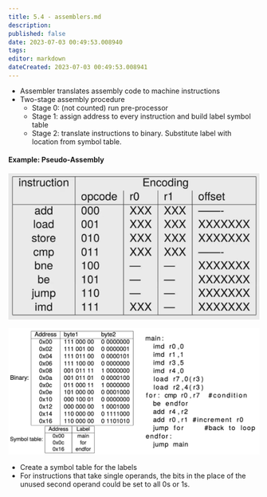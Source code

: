 ```yaml
---
title: 5.4 - assemblers.md
description:
published: false
date: 2023-07-03 00:49:53.008940
tags:
editor: markdown
dateCreated: 2023-07-03 00:49:53.008941
---
```


- Assembler translates assembly code to machine instructions
- Two-stage assembly procedure
    - Stage 0: (not counted) run pre-processor
    - Stage 1: assign address to every instruction and build label symbol table
    - Stage 2: translate instructions to binary. Substitute label with location from symbol table.

#### Example: Pseudo-Assembly
![](/images/20221027103354.png)

![](/images/20221027104323.png)
- Create a symbol table for the labels
- For instructions that take single operands, the bits in the place of the unused second operand could be set to all 0s or 1s.
